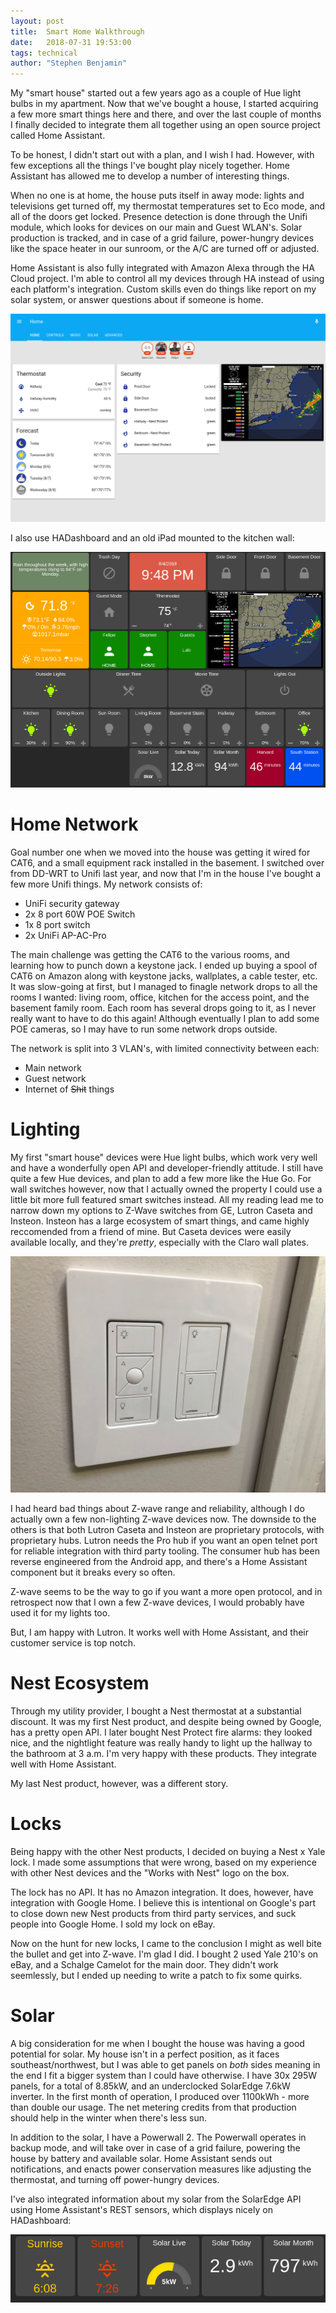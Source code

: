 ```yaml
---
layout: post
title:  Smart Home Walkthrough
date:   2018-07-31 19:53:00
tags: technical
author: "Stephen Benjamin"
---
```


My "smart house" started out a few years ago as a couple of Hue light
bulbs in my apartment. Now that we've bought a house, I started
acquiring a few more smart things here and there, and over the last
couple of months I finally decided to integrate them all together using
an open source project called Home Assistant.

To be honest, I didn't start out with a plan, and I wish I had. However,
with few exceptions all the things I've bought play nicely together.
Home Assistant has allowed me to develop a number of interesting
things.

When no one is at home, the house puts itself in away mode: lights and
televisions get turned off, my thermostat temperatures set to Eco mode,
and all of the doors get locked.  Presence detection is done through the
Unifi module, which looks for devices on our main and Guest WLAN's.
Solar production is tracked, and in case of a grid failure, power-hungry
devices like the space heater in our sunroom, or the A/C are turned off
or adjusted.

Home Assistant is also fully integrated with Amazon Alexa through the HA
Cloud project. I'm able to control all my devices through HA instead of
using each platform's integration.  Custom skills even do things like
report on my solar system, or answer questions about if someone is home.

![Home Assistant](/images/2018/ha.gif)

I also use HADashboard and an old iPad mounted to the kitchen wall:

![HADashboard](/images/2018/hadashboard.png)

# Home Network

Goal number one when we moved into the house was getting it wired for
CAT6, and a small equipment rack installed in the basement. I switched
over from DD-WRT to Unifi last year, and now that I'm in the house I've
bought a few more Unifi things.  My network consists of:

- UniFi security gateway
- 2x 8 port 60W POE Switch
- 1x 8 port switch
- 2x UniFi AP-AC-Pro

The main challenge was getting the CAT6 to the various rooms, and
learning how to punch down a keystone jack.  I ended up buying a spool
of CAT6 on Amazon along with keystone jacks, wallplates, a cable
tester, etc.  It was slow-going at first, but I managed to finagle
network drops to all the rooms I wanted: living room, office, kitchen
for the access point, and the basement family room.  Each room has
several drops going to it, as I never really want to have to do this
again! Although eventually I plan to add some POE cameras, so I may have
to run some network drops outside.

The network is split into 3 VLAN's, with limited connectivity between
each:

- Main network
- Guest network
- Internet of ~~Shit~~ things

# Lighting

My first "smart house" devices were Hue light bulbs, which work very
well and have a wonderfully open API and developer-friendly attitude.
I still have quite a few Hue devices, and plan to add a few more like
the Hue Go.  For wall switches however, now that I actually owned the
property I could use a little bit more full featured smart switches
instead. All my reading lead me to narrow down my options to Z-Wave
switches from GE, Lutron Caseta and Insteon. Insteon has a large
ecosystem of smart things, and came highly reccomended from a friend of
mine. But Caseta devices were easily available locally, and they're
*pretty*, especially with the Claro wall plates.

![Lutron Caseta](/images/2018/caseta.jpg)

I had heard bad things about Z-wave range and reliability, although I do
actually own a few non-lighting Z-wave devices now. The downside to the
others is that both Lutron Caseta and Insteon are proprietary protocols,
with proprietary hubs. Lutron needs the Pro hub if you want an open
telnet port for reliable integration with third party tooling.  The
consumer hub has been reverse engineered from the Android app, and
there's a Home Assistant component but it breaks every so often.

Z-wave seems to be the way to go if you want a more open protocol, and
in retrospect now that I own a few Z-wave devices, I would probably have
used it for my lights too.

But, I am happy with Lutron. It works well with Home Assistant, and
their customer service is top notch.

# Nest Ecosystem

Through my utility provider, I bought a Nest thermostat at a substantial
discount.  It was my first Nest product, and despite being owned by
Google, has a pretty open API.  I later bought Nest Protect fire alarms:
they looked nice, and the nightlight feature was really handy to light
up the hallway to the bathroom at 3 a.m.  I'm very happy with these
products. They integrate well with Home Assistant.

My last Nest product, however, was a different story.

# Locks

Being happy with the other Nest products, I decided on buying a Nest x
Yale lock. I made some assumptions that were wrong, based on my
experience with other Nest devices and the "Works with Nest" logo on the
box.

The lock has no API. It has no Amazon integration. It does, however,
have integration with Google Home.  I believe this is intentional on
Google's part to close down new Nest products from third party services,
and suck people into Google Home.  I sold my lock on eBay.

Now on the hunt for new locks, I came to the conclusion I might as well
bite the bullet and get into Z-wave.  I'm glad I did.  I bought 2 used
Yale 210's on eBay, and a Schalge Camelot for the main door. They didn't
work seemlessly, but I ended up needing to write a patch to fix some
quirks.

# Solar

A big consideration for me when I bought the house was having a good
potential for solar.  My house isn't in a perfect position, as it faces
southeast/northwest, but I was able to get panels on *both* sides
meaning in the end I fit a bigger system than I could have otherwise. I
have 30x 295W panels, for a total of 8.85kW, and an underclocked
SolarEdge 7.6kW inverter.  In the first month of operation, I produced
over 1100kWh - more than double our usage.  The net metering credits
from that production should help in the winter when there's less sun.

In addition to the solar, I have a Powerwall 2.  The Powerwall operates
in backup mode, and will take over in case of a grid failure, powering
the house by battery and available solar.  Home Assistant sends out
notifications, and enacts power conservation measures like adjusting the
thermostat, and turning off power-hungry devices.

I've also integrated information about my solar from the SolarEdge API
using Home Assistant's REST sensors, which displays nicely on
HADashboard:

<div align="center">
<img src="/images/2018/solar.png" alt="Solar Dashboard" />
</div>

